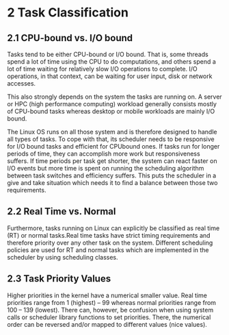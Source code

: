 # 2 Task Classification

## 2.1 CPU-bound vs. I/O bound

Tasks tend to be either CPU-bound or I/O bound. That is, some threads spend a lot of time using the CPU to do computations, and others spend a lot of time waiting for relatively slow I/O operations to complete. I/O operations, in that context, can be waiting for user input, disk or network accesses.

This also strongly depends on the system the tasks are running on. A server or HPC (high performance computing) workload generally consists mostly of CPU-bound tasks whereas desktop or mobile workloads are mainly I/O bound.

The Linux OS runs on all those system and is therefore designed to handle all types of tasks. To cope with that, its scheduler needs to be responsive for I/O bound tasks and efficient for CPUbound ones. If tasks run for longer periods of time, they can accomplish more work but responsiveness suffers. If time periods per task get shorter, the system can react faster on I/O events but more time is spent on running the scheduling algorithm between task switches and efficiency suffers. This puts the scheduler in a give and take situation which needs it to find a balance between
those two requirements.

## 2.2 Real Time vs. Normal

Furthermore, tasks running on Linux can explicitly be classified as real time (RT) or normal tasks.Real time tasks have strict timing requirements and therefore priority over any other task on the system. Different scheduling policies are used for RT and normal tasks which are implemented in the scheduler by using scheduling classes.

## 2.3 Task Priority Values

Higher priorities in the kernel have a numerical smaller value. Real time priorities range from 1 (highest) – 99 whereas normal priorities range from 100 – 139 (lowest). There can, however, be confusion when using system calls or scheduler library functions to set priorities. There, the numerical order can be reversed and/or mapped to different values (nice values).









